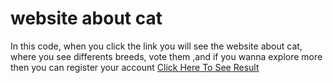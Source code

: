 # website about cat
In this code, when you click the link you will see the website about cat, where you see differents breeds, vote them ,and if you wanna explore more then you can register your account 
[Click Here To See Result](https://s1o2n3a4.github.io/pet_reg/)


